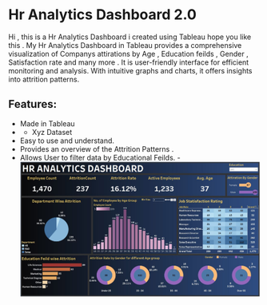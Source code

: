 # Hr Analytics Dashboard 2.0
Hi , this is a Hr Analytics Dashboard i created using Tableau hope you like this .
My Hr Analytics Dashboard in Tableau provides a comprehensive visualization of Companys attirations by Age , Education feilds , Gender , Satisfaction rate and many more . It is  user-friendly interface for efficient monitoring and analysis. With intuitive graphs and charts, it offers insights into attrition patterns.    

## Features:
- Made in Tableau
- - Xyz Dataset
- Easy to use and understand.
- Provides an overview of the Attrition Patterns .   
- Allows User to filter data by Educational Feilds.
-![Image 1](assets/1st.JPG)
